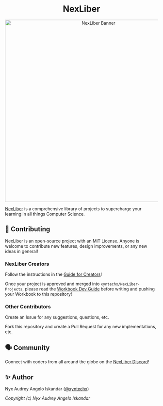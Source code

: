 <h1 align="center">
  NexLiber
</h1>

<p align="center">
  <a href="https://nexliber.com/">
    <img src="https://github.com/xyntechx/NexLiber/blob/main/public/banner.png" alt="NexLiber Banner" width="600"/>
  </a>
</p>

[NexLiber](https://nexliber.com) is a comprehensive library of projects to supercharge your learning in all things Computer Science.

## 🚀 Contributing
NexLiber is an open-source project with an MIT License. Anyone is welcome to contribute new features, design improvements, or any new ideas in general!

### NexLiber Creators
Follow the instructions in the [Guide for Creators](https://github.com/xyntechx/NexLiber-Projects)!

Once your project is approved and merged into `xyntechx/NexLiber-Projects`, please read the [Workbook Dev Guide](https://github.com/xyntechx/NexLiber/blob/main/WBDEV.md) before writing and pushing your Workbook to this repository!

### Other Contributors
Create an Issue for any suggestions, questions, etc.

Fork this repository and create a Pull Request for any new implementations, etc.

## 🗣 Community
Connect with coders from all around the globe on the [NexLiber Discord](/community)!

## ✨ Author
Nyx Audrey Angelo Iskandar ([@xyntechx](https://github.com/xyntechx))

_Copyright (c) Nyx Audrey Angelo Iskandar_
